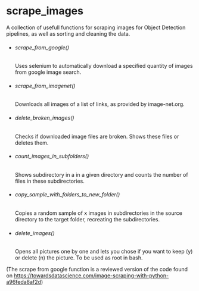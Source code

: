 # scrape_images

A collection of usefull functions for scraping images for Object Detection pipelines, as well as sorting and cleaning the data.

- ###### scrape_from_google()

  Uses selenium to automatically download a specified quantity of images from google image search.  

- ###### scrape_from_imagenet()

  Downloads all images of a list of links, as provided by image-net.org.

- ###### delete_broken_images()

  Checks if downloaded image files are broken. Shows these files or deletes them.

- ###### count_images_in_subfolders()

  Shows subdirectory in a in a given directory and counts the number of files in these subdirectories.

- ###### copy_sample_with_folders_to_new_folder()

  Copies a random sample of x images in subdirectories in the source directory to the target folder, recreating the subdirectories.

- ###### delete_images()

  Opens all pictures one by one and lets you chose if you want to keep (y) or delete (n) the picture. To be used as root in bash.


(The scrape from google function is a reviewed version of the code found on
https://towardsdatascience.com/image-scraping-with-python-a96feda8af2d)
